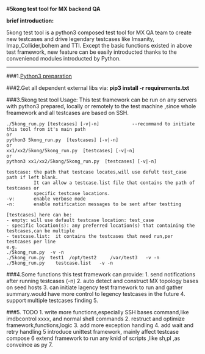 #**5kong test tool for MX backend QA**

**brief introduction:**

5kong test tool is a python3 composed test tool for MX QA team to create new testcases and drive legendary testcases like Imsanity, Imap_Collider,bohem and TTI. Except the basic functions existed in above test framework, new feature can be easily introducted thanks to the conveniencd modules introducted by Python.

-----

###1.[Python3 preparation](https://confluence.synchronoss.net:8443/display/MSGEN/Steps+to+install+Python+3.X+in+CentOS)

###2.Get all dependent external libs via: **pip3 install -r requirements.txt**

###3.5kong test tool Usage:
This test framework can be run on any servers with python3 prepared, locally or remotely to the test machine ,since whole freamework and all testcases are based on SSH. 

	./5kong_run.py [testcases] [-v|-n]            --recommand to initiate this tool from it's main path
	or
	python3 5kong_run.py  [testcases] [-v|-n]
	or
	xx1/xx2/5kong/5kong_run.py  [testcases] [-v|-n]   
	or 
	python3 xx1/xx2/5kong/5kong_run.py  [testcases] [-v|-n]   
	
	testcase: the path that testcase locates,will use defult test_case path if left blank.
	          It can allow a testcase.list file that contains the path of testcases or
	          specific testcase locations.
	-v:       enable verbose mode
	-n:       enable notification messages to be sent after testting

	[testcases] here can be:
	- empty: will use default testcase location: test_case
	- specific location(s): any preferred location(s) that containing the testcases,can be multiple
	- testcase.list:  it contains the testcases that need run,per testcases per line	 
	e.g.
	./5kong_run.py  -v -n
	./5kong_run.py  test1  /opt/test2     /var/test3   -v -n
	./5kong_run.py    testcase.list   -v -n

###4.Some functions this test framework can provide:
	1. send notifications after running testcases (-n)
	2. auto detect and construct MX topology bases on seed hosts
	3. can initiate lagency test framework to run and gather summary.would have more control to legency testcases in the future
	4. support multiple testcases finding
	5. 
	
###5. TODO
	1. write more functions,especially SSH bases command,like imdbcontrol xxxx, and normal shell commands
	2. restruct and optimize framework,functions,logic
	3. add more exception handling
	4. add wait and retry handling
	5 introduce unittest framework, mainly affect testcase compose
	6 extend framework to run any knid of scripts ,like sh,pl ,as conveince as py
	7. 
	